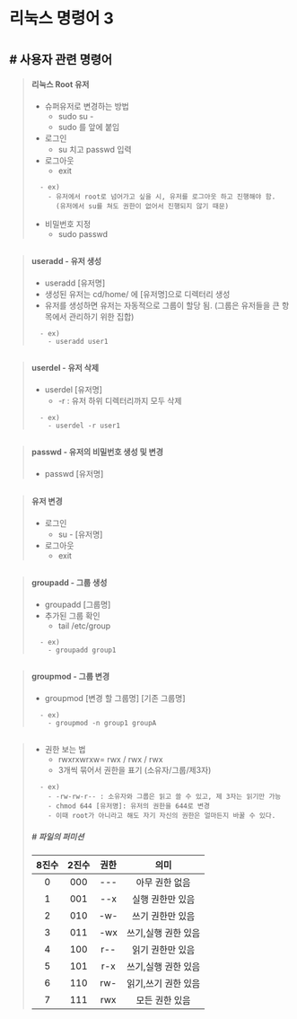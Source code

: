# 리눅스 명령어 3
#


## # 사용자 관련 명령어

> #### 리눅스 Root 유저
> - 슈퍼유저로 변경하는 방법
>   - sudo su -
>   - sudo 를 앞에 붙임
> - 로그인
>   - su 치고 passwd 입력
> - 로그아웃
>   - exit
> ```
>   - ex) 
>     - 유저에서 root로 넘어가고 싶을 시, 유저를 로그아웃 하고 진행해야 함.
>       (유저에서 su를 쳐도 권한이 없어서 진행되지 않기 때문)
> ```
>  - 비밀번호 지정
>    - sudo passwd
##


> #### useradd - 유저 생성
> - useradd [유저명]
> - 생성된 유저는 cd/home/ 에 [유저명]으로 디렉터리 생성
> - 유저를 생성하면 유저는 자동적으로 그룹이 할당 됨.
>     (그룹은 유저들을 큰 항목에서 관리하기 위한 집합)
> ```
>   - ex)
>     - useradd user1
> ```
##


> #### userdel - 유저 삭제
> - userdel [유저명]
>   - -r : 유저 하위 디렉터리까지 모두 삭제
> ```
>   - ex)
>     - userdel -r user1
> ```
##


> #### passwd - 유저의 비밀번호 생성 및 변경
> - passwd [유저명]
##


> #### 유저 변경
> - 로그인
>   - su - [유저명] 
> - 로그아웃
>   - exit
##


> #### groupadd - 그룹 생성
> - groupadd [그룹명]
> - 추가된 그룹 확인
>   - tail /etc/group
> ```
>   - ex)
>     - groupadd group1
> ```
##


> #### groupmod - 그룹 변경
> - groupmod [변경 할 그룹명] [기존 그룹명]
> ```
>   - ex)
>     - groupmod -n group1 groupA
> ```
##

>
> - 권한 보는 법
>   - rwxrxwrxw= rwx / rwx / rwx
>   - 3개씩 묶어서 권한을 표기 (소유자/그룹/제3자)
> ```
>   - ex) 
>     - -rw-rw-r-- : 소유자와 그룹은 읽고 쓸 수 있고, 제 3자는 읽기만 가능 
>     - chmod 644 [유저명]: 유저의 권한을 644로 변경
>     - 이때 root가 아니라고 해도 자기 자신의 권한은 얼마든지 바꿀 수 있다.
>```
> ##### # 파일의 퍼미션
> 8진수 | 2진수 | 권한 | 의미
>  :---: | :---: | :---: | :---: |
> 0 | 000 | --- | 아무 권한 없음
> 1 | 001 | --x | 실행 권한만 있음
> 2 | 010 | -w- | 쓰기 권한만 있음
> 3 | 011 | -wx | 쓰기,실행 권한 있음
> 4 | 100 | r-- | 읽기 권한만 있음
> 5 | 101 | r-x | 쓰기,실행 권한 있음
> 6 | 110 | rw- | 읽기,쓰기 권한 있음
> 7 | 111 | rwx | 모든 권한 있음


